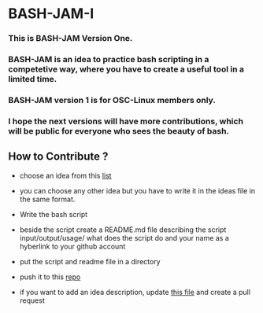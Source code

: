 # BASH-JAM-I

### This is **BASH-JAM** Version One.
### BASH-JAM is an idea to practice bash scripting in a competetive way, where you have to create a useful tool in a limited time.
### BASH-JAM version 1 is for OSC-Linux members only.
### I hope the next versions will have more contributions, which will be public for everyone who sees the beauty of bash.

## How to Contribute ? 

- choose an idea from this [list](Scripts-Ideas.md)
- you can choose any other idea but you have to write it in the ideas file in the same format.
- Write the bash script
- beside the script create a README.md file describing the script input/output/usage/ what does the script do and your name as a hyberlink to your github account
- put the script and readme file in a directory 
- push it to this [repo](https://github.com/Open-Source-Community/BASH-JAM-I)

- if you want to add an idea description, update [this file](Scripts-Ideas.md) and create a pull request
